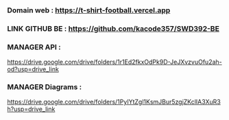 ### Domain web : https://t-shirt-football.vercel.app
### LINK GITHUB BE : https://github.com/kacode357/SWD392-BE
### MANAGER API :
https://drive.google.com/drive/folders/1r1Ed2fkxOdPk9D-JeJXvzvuOfu2ah-od?usp=drive_link
### MANAGER Diagrams :
https://drive.google.com/drive/folders/1PyIYtZgl1KsmJBur5zgjZKclIA3XuR3h?usp=drive_link
